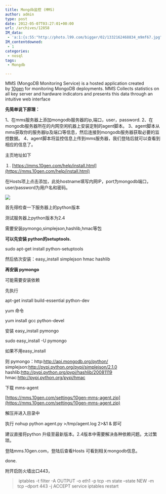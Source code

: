 ```yaml
---
title: Mongdb监控 (MMS)
author: admin
type: post
date: 2012-05-07T03:27:01+00:00
url: /archives/12858
IM_data:
 - 'a:1:{s:55:"http://photo.l99.com/bigger/02/1332162468834_m9mf67.jpg";s:55:"http://photo.l99.com/bigger/02/1332162468834_m9mf67.jpg";}'
IM_contentdowned:
 - 1
categories:
 - nosql
tags:
 - Mongdb

---
```

MMS (MongoDB Monitoring Service) is a hosted application created by [10gen](http://10gen.com/) for monitoring MongoDB deployments. MMS Collects statistics on all key server and hardware indicators and presents this data through an intuitive web interface

**先简单说下原理：**

1、在mms服务器上添加mongodb服务器的ip,端口，user，password.
2、在mongodb服务器所在的内网空闲机器上安装定制的agent脚本。
3、agent脚本从mms获取你的服务器Ip及端口等信息，然后连接到mongodb服务器获取必要的监控数据。
4、agent脚本将监控信息上传到mms服务器，我们登陆后就可以查看到相应的信息了。

主页地址如下

１. [https://mms.10gen.com/help/install.html](https://mms.10gen.com/help/install.html)

在Hosts项上点击添加，此处hostname填写内网IP，port为mongodb端口，user/password为用户名和密码。

[![](http://blog.haohtml.com/wp-content/uploads/2012/05/mongodb_host.jpg)][1]



首先得检查一下服务器上的python版本

测试服务器上python版本为2.4

需要安装pymongo,simplejson,hashlib,hmac等包

**可以先安装 python的setuptools.**

sudo apt-get install python-setuptools

然后依次安装：easy_install simplejson hmac hashlib

**再安装 pymongo**

可能需要安装依赖

先执行

apt-get install build-essential python-dev

yum 命令

yum install gcc python-devel

安装 easy_install pymongo

sudo easy_install -U pymongo



如果不用easy_install

则 pymongo：http:http://api.mongodb.org/python/
simplejson:http://pypi.python.org/pypi/simplejson/2.1.0
hashlib:http://pypi.python.org/pypi/hashlib/20081119
hmac:http://pypi.python.org/pypi/hmac



下载 mms-agent

[https://mms.10gen.com/settings/10gen-mms-agent.zip](https://mms.10gen.com/settings/10gen-mms-agent.zip)

解压并进入目录中

执行 nohup python agent.py >/tmp/agent.log 2>&1 & 即可

建议直接将python 升级至最新版本。2.4版本中需要解决各种依赖问题。太过繁琐。

登陆mms.10gen.com，登陆后查看Hosts 可看到相关mongodb信息。

done.



附开启防火墙出口443，

>  iptables -t filter -A OUTPUT -o eth1 -p tcp -m state –state NEW -m tcp –dport 443 -j ACCEPT
> service iptables restart



 [1]: http://blog.haohtml.com/wp-content/uploads/2012/05/mongodb_host.jpg